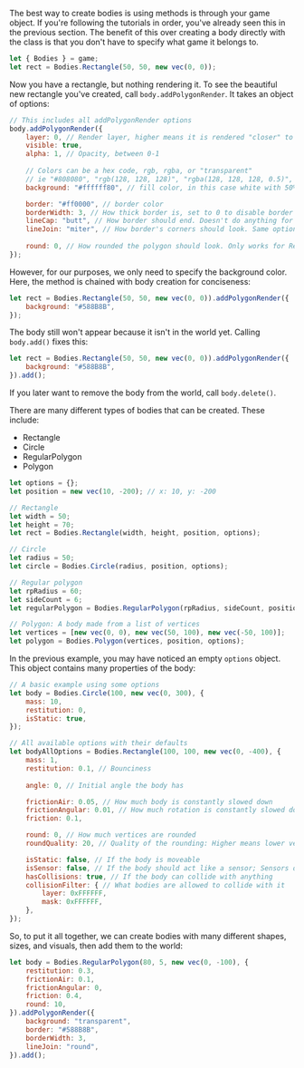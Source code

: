 The best way to create bodies is using methods is through your game object. If you're following the tutorials in order, you've already seen this in the previous section. The benefit of this over creating a body directly with the class is that you don't have to specify what game it belongs to. 
```JavaScript
let { Bodies } = game;
let rect = Bodies.Rectangle(50, 50, new vec(0, 0));
```
Now you have a rectangle, but nothing rendering it. To see the beautiful new rectangle you've created, call `body.addPolygonRender`. It takes an object of options:
```JavaScript
// This includes all addPolygonRender options
body.addPolygonRender({
	layer: 0, // Render layer, higher means it is rendered "closer" to the camera and above other objects
	visible: true,
	alpha: 1, // Opacity, between 0-1
	
	// Colors can be a hex code, rgb, rgba, or "transparent"
	// ie "#808080", "rgb(128, 128, 128)", "rgba(128, 128, 128, 0.5)", and "transparent" all work
	background: "#ffffff80", // fill color, in this case white with 50% opacity

	border: "#ff0000", // border color
	borderWidth: 3, // How thick border is, set to 0 to disable border
	lineCap: "butt", // How border should end. Doesn't do anything for closed bodies
	lineJoin: "miter", // How border's corners should look. Same options as ctx.lineJoin property
	
	round: 0, // How rounded the polygon should look. Only works for Rectangles
});
```

However, for our purposes, we only need to specify the background color. Here, the method is chained with body creation for conciseness:
```JavaScript
let rect = Bodies.Rectangle(50, 50, new vec(0, 0)).addPolygonRender({
	background: "#588B8B",
});
```

The body still won't appear because it isn't in the world yet. Calling `body.add()` fixes this:
```JavaScript
let rect = Bodies.Rectangle(50, 50, new vec(0, 0)).addPolygonRender({
	background: "#588B8B",
}).add();
```
If you later want to remove the body from the world, call `body.delete()`.

There are many different types of bodies that can be created. These include:
* Rectangle
* Circle
* RegularPolygon
* Polygon

```JavaScript
let options = {};
let position = new vec(10, -200); // x: 10, y: -200

// Rectangle
let width = 50;
let height = 70;
let rect = Bodies.Rectangle(width, height, position, options);

// Circle
let radius = 50;
let circle = Bodies.Circle(radius, position, options);

// Regular polygon
let rpRadius = 60;
let sideCount = 6;
let regularPolygon = Bodies.RegularPolygon(rpRadius, sideCount, position, options);

// Polygon: A body made from a list of vertices
let vertices = [new vec(0, 0), new vec(50, 100), new vec(-50, 100)];
let polygon = Bodies.Polygon(vertices, position, options);
```

In the previous example, you may have noticed an empty `options` object. This object contains many properties of the body:
```JavaScript
// A basic example using some options
let body = Bodies.Circle(100, new vec(0, 300), {
	mass: 10,
	restitution: 0,
	isStatic: true,
});

// All available options with their defaults
let bodyAllOptions = Bodies.Rectangle(100, 100, new vec(0, -400), {
	mass: 1,
	restitution: 0.1, // Bounciness
	
	angle: 0, // Initial angle the body has

	frictionAir: 0.05, // How much body is constantly slowed down
	frictionAngular: 0.01, // How much rotation is constantly slowed down
	friction: 0.1,

	round: 0, // How much vertices are rounded
	roundQuality: 20, // Quality of the rounding: Higher means lower vertice density, or lower quality

	isStatic: false, // If the body is moveable
	isSensor: false, // If the body should act like a sensor; Sensors detect collisions, but don't actually hit other bodies
	hasCollisions: true, // If the body can collide with anything
	collisionFilter: { // What bodies are allowed to collide with it
		layer: 0xFFFFFF,
		mask: 0xFFFFFF,
	},
});
```

So, to put it all together, we can create bodies with many different shapes, sizes, and visuals, then add them to the world:
```JavaScript
let body = Bodies.RegularPolygon(80, 5, new vec(0, -100), {
	restitution: 0.3,
	frictionAir: 0.1,
	frictionAngular: 0,
	friction: 0.4,
	round: 10,
}).addPolygonRender({
	background: "transparent",
	border: "#588B8B",
	borderWidth: 3,
	lineJoin: "round",
}).add();
```
